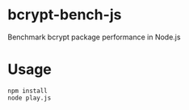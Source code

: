 # bcrypt-bench-js
Benchmark bcrypt package performance in Node.js

# Usage

```shell
npm install
node play.js
```
